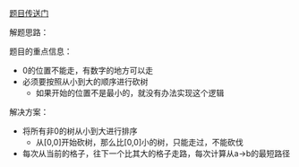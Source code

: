 [题目传送门](https://leetcode.cn/problems/cut-off-trees-for-golf-event/)



解题思路：

题目的重点信息：

- 0的位置不能走，有数字的地方可以走
- 必须要按照从小到大的顺序进行砍树
  - 如果开始的位置不是最小的，就没有办法实现这个逻辑



解决方案：

- 将所有非0的树从小到大进行排序
  - 从[0,0]开始砍树，那么比[0,0]小的树，只能走过，不能砍伐
- 每次从当前的格子，往下一个比其大的格子走路，每次计算从a->b的最短路径